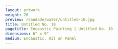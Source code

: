 ```yaml
---
layout: artwork
weight: 20
preview: /saudade/water/untitled-10.jpg
title: Untitled No. 10
pagetitle: Encaustic Painting | Untitled No. 10
dimensions: 6" x 9"
medium: Encaustic, Oil on Panel
---
```

